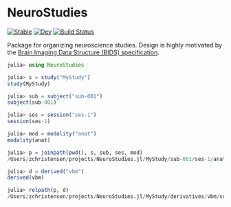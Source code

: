 # NeuroStudies

[![Stable](https://img.shields.io/badge/docs-stable-blue.svg)](https://Tokazama.github.io/NeuroStudies.jl/stable)
[![Dev](https://img.shields.io/badge/docs-dev-blue.svg)](https://Tokazama.github.io/NeuroStudies.jl/dev)
[![Build Status](https://github.com/Tokazama/NeuroStudies.jl/workflows/CI/badge.svg)](https://github.com/Tokazama/NeuroStudies.jl/actions)


Package for organizing neuroscience studies. Design is highly motivated by the [Brain Imaging Data Structure (BIDS) specification](https://github.com/bids-standard/bids-specification).

```julia
julia> using NeuroStudies

julia> s = study("MyStudy")
study(MyStudy)

julia> sub = subject("sub-001")
subject(sub-001)

julia> ses = session("ses-1")
session(ses-1)

julia> mod = modality("anat")
modality(anat)

julia> p = joinpath(pwd(), s, sub, ses, mod)
/Users/zchristensen/projects/NeuroStudies.jl/MyStudy/sub-001/ses-1/anat

julia> d = derived("vbm")
derived(vbm)

julia> relpath(p, d)
/Users/zchristensen/projects/NeuroStudies.jl/MyStudy/derivatives/vbm/sub-001/ses-1/anat

```



